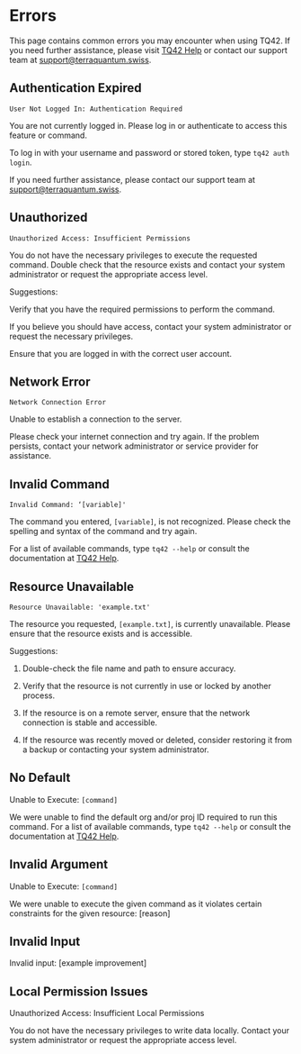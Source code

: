 # Errors
This page contains common errors you may encounter when using TQ42. If you need further assistance, please visit [TQ42 Help](https://terra-quantum-tq42sdk-docs.readthedocs-hosted.com/en/latest/) or contact our support team at support@terraquantum.swiss.

## Authentication Expired
`User Not Logged In: Authentication Required`

You are not currently logged in. Please log in or authenticate to access this feature or command.

To log in with your username and password or stored token, type `tq42 auth login`.

If you need further assistance, please contact our support team at support@terraquantum.swiss.

## Unauthorized

`Unauthorized Access: Insufficient Permissions`

You do not have the necessary privileges to execute the requested command. Double check that the resource exists and contact your system administrator or request the appropriate access level.

Suggestions:

Verify that you have the required permissions to perform the command.

If you believe you should have access, contact your system administrator or request the necessary privileges.

Ensure that you are logged in with the correct user account.

## Network Error

`Network Connection Error`

Unable to establish a connection to the server.

Please check your internet connection and try again. If the problem persists, contact your network administrator or service provider for assistance.

## Invalid Command

`Invalid Command: ‘[variable]'`

The command you entered, `[variable]`, is not recognized. Please check the spelling and syntax of the command and try again.

For a list of available commands, type `tq42 --help` or consult the documentation at [TQ42 Help](https://terra-quantum-tq42sdk-docs.readthedocs-hosted.com/en/latest/).

## Resource Unavailable

`Resource Unavailable: 'example.txt'`

The resource you requested, `[example.txt]`, is currently unavailable. Please ensure that the resource exists and is accessible.

Suggestions:

1. Double-check the file name and path to ensure accuracy.

2. Verify that the resource is not currently in use or locked by another process.

3. If the resource is on a remote server, ensure that the network connection is stable and accessible.

4. If the resource was recently moved or deleted, consider restoring it from a backup or contacting your system administrator.

## No Default

Unable to Execute: `[command]`

We were unable to find the default org and/or proj ID required to run this command.
For a list of available commands, type `tq42 --help` or consult the documentation at [TQ42 Help](https://terra-quantum-tq42sdk-docs.readthedocs-hosted.com/en/latest/).

## Invalid Argument

Unable to Execute: `[command]`

We were unable to execute the given command as it violates certain constraints for the given resource:
[reason]

## Invalid Input

Invalid input: [example improvement]

## Local Permission Issues

Unauthorized Access: Insufficient Local Permissions

You do not have the necessary privileges to write data locally.
Contact your system administrator or request the appropriate access level.

